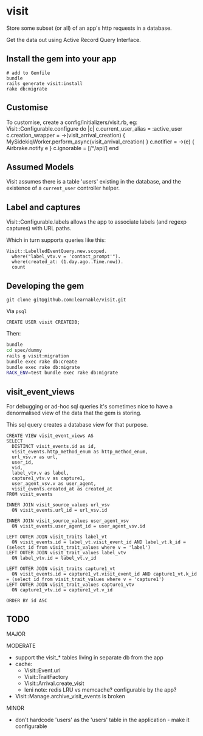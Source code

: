 visit
=====

Store some subset (or all) of an app's http requests in a database.

Get the data out using Active Record Query Interface.

Install the gem into your app
-----------------------------

    # add to Gemfile
    bundle
    rails generate visit:install
    rake db:migrate

Customise
---------

To customise, create a config/initializers/visit.rb, eg:
Visit::Configurable.configure do |c|
  c.current_user_alias = :active_user
  c.creation_wrapper = ->(visit_arrival_creation) { 
    MySidekiqWorker.perform_async(visit_arrival_creation)
  }
  c.notifier = ->(e) { Airbrake.notify e }
  c.ignorable = [/^\/api/]
end

Assumed Models
--------------

Visit assumes there is a table 'users' existing in the database, and the
existence of a <code>current_user</code> controller helper.

Label and captures
------------------
Visit::Configurable.labels allows the app to associate labels (and regexp captures) with URL paths.

Which in turn supports queries like this:

    Visit::LabelledEventQuery.new.scoped.
      where("label_vtv.v = 'contact_prompt'").
      where(created_at: (1.day.ago..Time.now)).
      count

Developing the gem
------------------

    git clone git@github.com:learnable/visit.git

Via <code>psql</code>
```psql
CREATE USER visit CREATEDB;
```

Then:
```bash
bundle
cd spec/dummy
rails g visit:migration
bundle exec rake db:create
bundle exec rake db:migrate
RACK_ENV=test bundle exec rake db:migrate
```

visit_event_views
-----------------
For debugging or ad-hoc sql queries it's sometimes nice to have a denormalised view of the data that the gem is storing.

This sql query creates a database view for that purpose.

    CREATE VIEW visit_event_views AS
    SELECT
      DISTINCT visit_events.id as id,
      visit_events.http_method_enum as http_method_enum,
      url_vsv.v as url,
      user_id,
      vid,
      label_vtv.v as label,
      capture1_vtv.v as capture1,
      user_agent_vsv.v as user_agent,
      visit_events.created_at as created_at
    FROM visit_events
    
    INNER JOIN visit_source_values url_vsv
      ON visit_events.url_id = url_vsv.id
    
    INNER JOIN visit_source_values user_agent_vsv
      ON visit_events.user_agent_id = user_agent_vsv.id
    
    LEFT OUTER JOIN visit_traits label_vt
      ON visit_events.id = label_vt.visit_event_id AND label_vt.k_id = (select id from visit_trait_values where v = 'label')
    LEFT OUTER JOIN visit_trait_values label_vtv
      ON label_vtv.id = label_vt.v_id
    
    LEFT OUTER JOIN visit_traits capture1_vt
      ON visit_events.id = capture1_vt.visit_event_id AND capture1_vt.k_id = (select id from visit_trait_values where v = 'capture1')
    LEFT OUTER JOIN visit_trait_values capture1_vtv
      ON capture1_vtv.id = capture1_vt.v_id
    
    ORDER BY id ASC

TODO
----
MAJOR

MODERATE
* support the visit_* tables living in separate db from the app
* cache:
  - Visit::Event.url
  - Visit::TraitFactory
  - Visit::Arrival.create_visit
  - leni note: redis LRU vs memcache? configurable by the app?
* Visit::Manage.archive_visit_events is broken

MINOR
* don't hardcode 'users' as the 'users' table in the application - make it configurable
